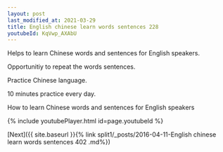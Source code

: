 ```yaml
---
layout: post
last_modified_at: 2021-03-29
title: English chinese learn words sentences 228 
youtubeId: KqVwp_AXAbU
---
```

 
 
Helps to learn Chinese words and sentences for English speakers.

Opportunitiy to repeat the words sentences. 

Practice Chinese language. 
 
10 minutes practice every day. 
 
How to learn Chinese words and sentences for English speakers 
 
{% include youtubePlayer.html id=page.youtubeId %}
 
 
[Next]({{ site.baseurl }}{% link  split1/_posts/2016-04-11-English chinese learn words sentences 402 .md%})
 
